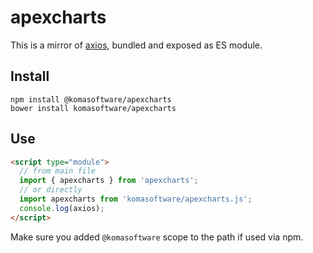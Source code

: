 # apexcharts

This is a mirror of [axios](https://www.npmjs.com/package/apexcharts), bundled and exposed as ES module.

## Install

```
npm install @komasoftware/apexcharts
bower install komasoftware/apexcharts
```

## Use

```html
<script type="module">
  // from main file
  import { apexcharts } from 'apexcharts';
  // or directly
  import apexcharts from 'komasoftware/apexcharts.js';
  console.log(axios);
</script>
```

Make sure you added `@komasoftware` scope to the path if used via npm.
